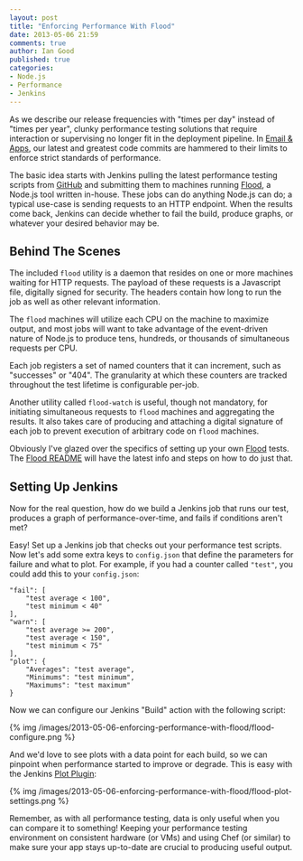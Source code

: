 ```yaml
---
layout: post
title: "Enforcing Performance With Flood"
date: 2013-05-06 21:59
comments: true
author: Ian Good
published: true
categories: 
- Node.js
- Performance
- Jenkins
---
```


As we describe our release frequencies with "times per day" instead of "times
per year", clunky performance testing solutions that require interaction or
supervising no longer fit in the deployment pipeline. In [Email & Apps][1], our
latest and greatest code commits are hammered to their limits to enforce strict
standards of performance. 

The basic idea starts with Jenkins pulling the latest performance testing
scripts from [GitHub][2] and submitting them to machines running [Flood][3], a
Node.js  tool written in-house. These jobs can do anything Node.js can do; a
typical use-case is sending requests to an HTTP endpoint. When the results come
back, Jenkins can decide whether to fail the build, produce graphs, or whatever
your desired behavior may be.

<!--More-->

## Behind The Scenes

The included `flood` utility is a daemon that resides on one or more machines
waiting for HTTP requests. The payload of these requests is a Javascript file,
digitally signed for security. The headers contain how long to run the job as
well as other relevant information.

The `flood` machines will utilize each CPU on the machine to maximize output,
and most jobs will want to take advantage of the event-driven nature of Node.js
to produce tens, hundreds, or thousands of simultaneous requests per CPU.

Each job registers a set of named counters that it can increment, such as
"successes" or "404". The granularity at which these counters are tracked
throughout the test lifetime is configurable per-job.

Another utility called `flood-watch` is useful, though not mandatory, for
initiating simultaneous requests to `flood` machines and aggregating the
results. It also takes care of producing and attaching a digital signature of
each job to prevent execution of arbitrary code on `flood` machines.

Obviously I've glazed over the specifics of setting up your own [Flood][3]
tests. The [Flood README][4] will have the latest info and steps on how to do
just that.

## Setting Up Jenkins

Now for the real question, how do we build a Jenkins job that runs our test,
produces a graph of performance-over-time, and fails if conditions aren't met?

Easy! Set up a Jenkins job that checks out your performance test scripts. Now
let's add some extra keys to `config.json` that define the parameters for
failure and what to plot. For example, if you had a counter called `"test"`,
you could add this to your `config.json`:

    "fail": [
        "test average < 100",
        "test minimum < 40"
    ],
    "warn": [
        "test average >= 200",
        "test average < 150",
        "test minimum < 75"
    ],
    "plot": {
        "Averages": "test average",
        "Minimums": "test minimum",
        "Maximums": "test maximum"
    }

Now we can configure our Jenkins "Build" action with the following script:

{% img /images/2013-05-06-enforcing-performance-with-flood/flood-configure.png %}

And we'd love to see plots with a data point for each build, so we can pinpoint
when performance started to improve or degrade. This is easy with the Jenkins
[Plot Plugin][5]:

{% img /images/2013-05-06-enforcing-performance-with-flood/flood-plot-settings.png %}

Remember, as with all performance testing, data is only useful when you can
compare it to something! Keeping your performance testing environment on
consistent hardware (or VMs) and using Chef (or similar) to make sure your app
stays up-to-date are crucial to producing useful output.

[1]: http://www.rackspace.com/email-hosting/
[2]: https://github.com/
[3]: https://github.com/icgood/flood
[4]: https://github.com/icgood/flood/blob/master/README.md
[5]: https://wiki.jenkins-ci.org/display/JENKINS/Plot+Plugin

